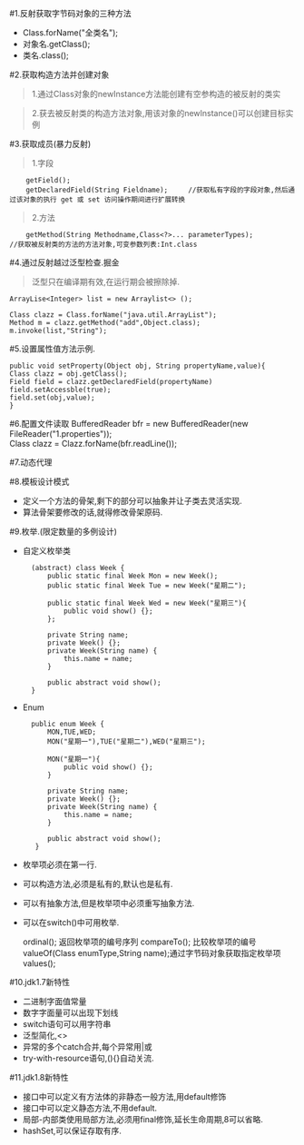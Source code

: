 #1.反射获取字节码对象的三种方法
> 


- Class.forName("全类名");
- 对象名.getClass();
- 类名.class();

#2.获取构造方法并创建对象

> 1.通过Class对象的newInstance方法能创建有空参构造的被反射的类实

> 2.获去被反射类的构造方法对象,用该对象的newInstance()可以创建目标实例

		


#3.获取成员(暴力反射)


> 1.字段

		getField();
		getDeclaredField(String Fieldname);		//获取私有字段的字段对象,然后通过该对象的执行 get 或 set 访问操作期间进行扩展转换
	
> 2.方法

		getMethod(String Methodname,Class<?>... parameterTypes);		  //获取被反射类的方法的方法对象,可变参数列表:Int.class


#4.通过反射越过泛型检查.掘金
> 泛型只在编译期有效,在运行期会被擦除掉.

	ArrayLise<Integer> list = new Arraylist<> ();

	Class clazz = Class.forName("java.util.ArrayList");
	Method m = clazz.getMethod("add",Object.class);
	m.invoke(list,"String");

#5.设置属性值方法示例.

	public void setProperty(Object obj, String propertyName,value){
	Class clazz = obj.getClass();
	Field field = clazz.getDeclaredField(propertyName)
	field.setAccessble(true);
	field.set(obj,value);
	}

#6.配置文件读取
	BufferedReader bfr = new BufferedReader(new FileReader("1.properties"));		
	Class clazz = Clazz.forName(bfr.readLine());
	

#7.动态代理



#8.模板设计模式
- 定义一个方法的骨架,剩下的部分可以抽象并让子类去灵活实现.
- 算法骨架要修改的话,就得修改骨架原码.


#9.枚举.(限定数量的多例设计)
- 自定义枚举类

		(abstract) class Week {
			public static final Week Mon = new Week();
			public static final Week Tue = new Week("星期二");
	
			public static final Week Wed = new Week("星期三"){
				public void show() {};
			};
		
			private String name;
			private Week() {};
			private Week(String name) {
				this.name = name;
			}
			
			public abstract void show();		
		}

- Enum
 
		public enum Week {
		 	MON,TUE,WED;
			MON("星期一"),TUE("星期二"),WED("星期三");
			
			MON("星期一"){
				public void show() {};
			}

			private String name;
			private Week() {};
			private Week(String name) {
				this.name = name;
			}	

			public abstract void show();		
		 }



* 枚举项必须在第一行.
* 可以构造方法,必须是私有的,默认也是私有.
* 可以有抽象方法,但是枚举项中必须重写抽象方法.
* 可以在switch()中可用枚举.

	ordinal();     返回枚举项的编号序列
	compareTo();   比较枚举项的编号
	valueOf(Class<T> enumType,String name);通过字节码对象获取指定枚举项
	values();		


#10.jdk1.7新特性
* 二进制字面值常量
* 数字字面量可以出现下划线
* switch语句可以用字符串
* 泛型简化,<>
* 异常的多个catch合并,每个异常用|或
* try-with-resource语句,(){}自动关流.

#11.jdk1.8新特性
* 接口中可以定义有方法体的非静态一般方法,用default修饰
* 接口中可以定义静态方法,不用default.
* 局部-内部类使用局部方法,必须用final修饰,延长生命周期,8可以省略.
* hashSet,可以保证存取有序.
	